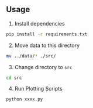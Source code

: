 ## Usage

1. Install dependencies

```bash
pip install -r requirements.txt
```

2. Move data to this directory

```bash
mv ../data/* ./src/
```

3. Change directory to `src`

```bash
cd src
```

4. Run Plotting Scripts

```bash
python xxxx.py
```
